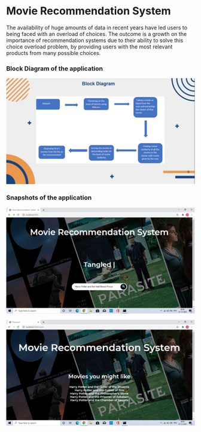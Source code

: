# Movie Recommendation System

The availability of huge amounts of data in recent years have led users to being faced with an overload of choices. The outcome is a growth on the importance of recommendation systems due to their ability to solve this choice overload problem, by providing users with the most relevant products from many possible choices.


### Block Diagram of the application


![alt text](https://github.com/DefuseTeam/Movie-Recommendation-System/blob/master/Screenshots/block_diagram.jpg)



### Snapshots of the application


![alt text](https://github.com/DefuseTeam/Movie-Recommendation-System/blob/master/Screenshots/home.jpg)


![alt text](https://github.com/DefuseTeam/Movie-Recommendation-System/blob/master/Screenshots/result.jpg)








